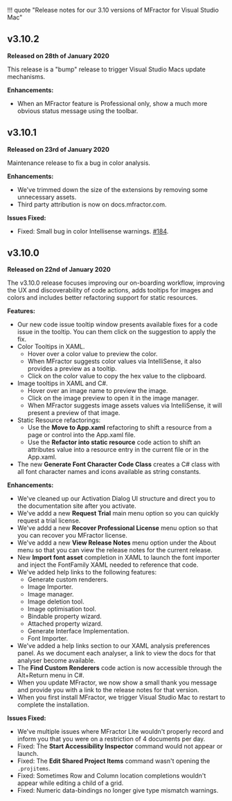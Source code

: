 !!! quote "Release notes for our 3.10 versions of MFractor for Visual Studio Mac"

## v3.10.2
**Released on 28th of January 2020**

This release is a "bump" release to trigger Visual Studio Macs update mechanisms.

**Enhancements:**

 * When an MFractor feature is Professional only, show a much more obvious status message using the toolbar.

## v3.10.1
**Released on 23rd of January 2020**

Maintenance release to fix a bug in color analysis.

**Enhancements:**

 * We've trimmed down the size of the extensions by removing some unnecessary assets.
 * Third party attribution is now on docs.mfractor.com.

**Issues Fixed:**

 * Fixed: Small bug in color Intellisense warnings. [#184](https://github.com/mfractor/mfractor-feedback/issues/184).

## v3.10.0
**Released on 22nd of January 2020**

The v3.10.0 release focuses improving our on-boarding workflow, improving the UX and discoverability of code actions, adds tooltips for images and colors and includes better refactoring support for static resources.

**Features:**

 * Our new code issue tooltip window presents available fixes for a code issue in the tooltip. You can them click on the suggestion to apply the fix.
 * Color Tooltips in XAML.
    * Hover over a color value to preview the color.
    * When MFractor suggests color values via IntelliSense, it also provides a preview as a tooltip.
    * Click on the color value to copy the hex value to the clipboard.
 * Image tooltips in XAML and C#.
    * Hover over an image name to preview the image.
    * Click on the image preview to open it in the image manager.
    * When MFractor suggests image assets values via IntelliSense, it will present a preview of that image.
 * Static Resource refactorings:
   * Use the **Move to App.xaml** refactoring to shift a resource from a page or control into the App.xaml file.
   * Use the **Refactor into static resource** code action to shift an attributes value into a resource entry in the current file or in the App.xaml.
 * The new **Generate Font Character Code Class** creates a C# class with all font character names and icons available as string constants.

**Enhancements:**

 * We've cleaned up our Activation Dialog UI structure and direct you to the documentation site after you activate.
 * We've addd a new **Request Trial** main menu option so you can quickly request a trial license.
 * We've addd a new **Recover Professional License** menu option so that you can recover you MFractor license.
 * We've addd a new **View Release Notes** menu option under the About menu so that you can view the release notes for the current release.
 * New **Import font asset** completion in XAML to launch the font importer and inject the FontFamily XAML needed to reference that code.
 * We've added help links to the following features:
    * Generate custom renderers.
    * Image Importer.
    * Image manager.
    * Image deletion tool.
    * Image optimisation tool.
    * Bindable property wizard.
    * Attached property wizard.
    * Generate Interface Implementation.
    * Font Importer.
 * We've added a help links section to our XAML analysis preferences panel. As we document each analyser, a link to view the docs for that analyser become available.
 * The **Find Custom Renderers** code action is now accessible through the Alt+Return menu in C#.
 * When you update MFractor, we now show a small thank you message and provide you with a link to the release notes for that version.
 * When you first install MFractor, we trigger Visual Studio Mac to restart to complete the installation.

**Issues Fixed:**

 * We've multiple issues where MFractor Lite wouldn't properly record and inform you that you were on a restriction of 4 documents per day.
 * Fixed: The **Start Accessibility Inspector** command would not appear or launch.
 * Fixed: The **Edit Shared Project Items** command wasn't opening the `.projitems`.
 * Fixed: Sometimes Row and Column location completions wouldn't appear while editing a child of a grid.
 * Fixed: Numeric data-bindings no longer give type mismatch warnings.
